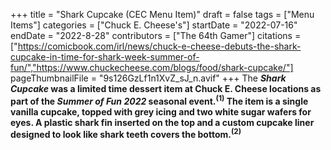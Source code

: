+++
title = "Shark Cupcake (CEC Menu Item)"
draft = false
tags = ["Menu Items"]
categories = ["Chuck E. Cheese's"]
startDate = "2022-07-16"
endDate = "2022-8-28"
contributors = ["The 64th Gamer"]
citations = ["https://comicbook.com/irl/news/chuck-e-cheese-debuts-the-shark-cupcake-in-time-for-shark-week-summer-of-fun/","https://www.chuckecheese.com/blogs/food/shark-cupcake/"]
pageThumbnailFile = "9s126GzLf1n1XvZ_sJ_n.avif"
+++
The ***Shark Cupcake* was a limited time dessert item at Chuck E. Cheese locations as part of the *Summer of Fun 2022* seasonal event.<sup>(1)</sup>
The item is a single vanilla cupcake, topped with grey icing and two white sugar wafers for eyes. A plastic shark fin inserted on the top and a custom cupcake liner designed to look like shark teeth covers the bottom.<sup>(2)</sup>**

